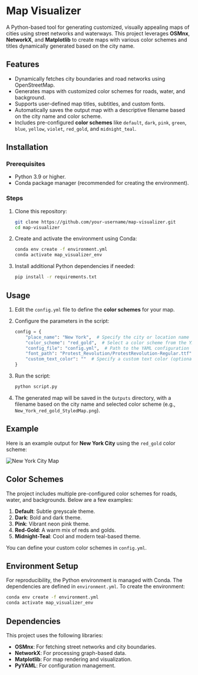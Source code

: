 # Map Visualizer

A Python-based tool for generating customized, visually appealing maps of cities using street networks and waterways. This project leverages **OSMnx**, **NetworkX**, and **Matplotlib** to create maps with various color schemes and titles dynamically generated based on the city name.

## Features

- Dynamically fetches city boundaries and road networks using OpenStreetMap.
- Generates maps with customized color schemes for roads, water, and background.
- Supports user-defined map titles, subtitles, and custom fonts.
- Automatically saves the output map with a descriptive filename based on the city name and color scheme.
- Includes pre-configured **color schemes** like `default`, `dark`, `pink`, `green`, `blue`, `yellow`, `violet`, `red_gold`, and `midnight_teal`.

## Installation

### Prerequisites
- Python 3.9 or higher.
- Conda package manager (recommended for creating the environment).

### Steps

1. Clone this repository:
   ```bash
   git clone https://github.com/your-username/map-visualizer.git
   cd map-visualizer
   ```

2. Create and activate the environment using Conda:
   ```bash
   conda env create -f environment.yml
   conda activate map_visualizer_env
   ```

3. Install additional Python dependencies if needed:
   ```bash
   pip install -r requirements.txt
   ```

## Usage

1. Edit the `config.yml` file to define the **color schemes** for your map.

2. Configure the parameters in the script:
   ```python
   config = {
       "place_name": "New York",  # Specify the city or location name
       "color_scheme": "red_gold",  # Select a color scheme from the YAML configuration
       "config_file": "config.yml",  # Path to the YAML configuration
       "font_path": "Protest_Revolution/ProtestRevolution-Regular.ttf",  # Optional custom font
       "custom_text_color": ""  # Specify a custom text color (optional)
   }
   ```

3. Run the script:
   ```bash
   python script.py
   ```

4. The generated map will be saved in the `Outputs` directory, with a filename based on the city name and selected color scheme (e.g., `New_York_red_gold_StyledMap.png`).

## Example

Here is an example output for **New York City** using the `red_gold` color scheme:

![New York City Map](Outputs/New_York_red_gold_StyledMap.png)

## Color Schemes

The project includes multiple pre-configured color schemes for roads, water, and backgrounds. Below are a few examples:

1. **Default**: Subtle greyscale theme.
2. **Dark**: Bold and dark theme.
3. **Pink**: Vibrant neon pink theme.
4. **Red-Gold**: A warm mix of reds and golds.
5. **Midnight-Teal**: Cool and modern teal-based theme.

You can define your custom color schemes in `config.yml`.

## Environment Setup

For reproducibility, the Python environment is managed with Conda. The dependencies are defined in `environment.yml`. To create the environment:

```bash
conda env create -f environment.yml
conda activate map_visualizer_env
```

## Dependencies

This project uses the following libraries:
- **OSMnx**: For fetching street networks and city boundaries.
- **NetworkX**: For processing graph-based data.
- **Matplotlib**: For map rendering and visualization.
- **PyYAML**: For configuration management.